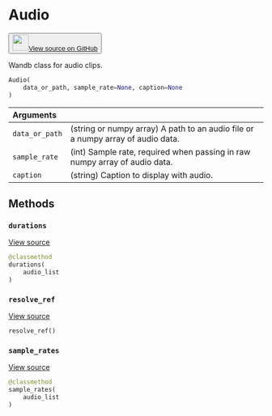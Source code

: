 # Audio

<p><button style={{display: 'flex', alignItems: 'center', backgroundColor: 'white', border: '1px solid #ddd', padding: '10px', borderRadius: '6px', cursor: 'pointer', boxShadow: '0 2px 3px rgba(0,0,0,0.1)', transition: 'all 0.3s'}}><a href='https://www.github.com/wandb/wandb/tree/v0.15.7/wandb/data_types.py#L1052-L1196' style={{fontSize: '1.2em', display: 'flex', alignItems: 'center'}}><img src='https://github.githubassets.com/images/modules/logos_page/GitHub-Mark.png' height='32px' width='32px' style={{marginRight: '10px'}}/>View source on GitHub</a></button></p>


Wandb class for audio clips.

```python
Audio(
    data_or_path, sample_rate=None, caption=None
)
```

| Arguments |  |
| :--- | :--- |
|  `data_or_path` |  (string or numpy array) A path to an audio file or a numpy array of audio data. |
|  `sample_rate` |  (int) Sample rate, required when passing in raw numpy array of audio data. |
|  `caption` |  (string) Caption to display with audio. |

## Methods

### `durations`

[View source](https://www.github.com/wandb/wandb/tree/v0.15.7/wandb/data_types.py#L1154-L1156)

```python
@classmethod
durations(
    audio_list
)
```

### `resolve_ref`

[View source](https://www.github.com/wandb/wandb/tree/v0.15.7/wandb/data_types.py#L1170-L1182)

```python
resolve_ref()
```

### `sample_rates`

[View source](https://www.github.com/wandb/wandb/tree/v0.15.7/wandb/data_types.py#L1158-L1160)

```python
@classmethod
sample_rates(
    audio_list
)
```
